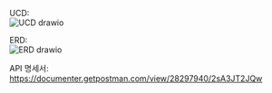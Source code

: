 UCD:
<br>
![UCD drawio](https://github.com/finestra771/spring_basic_project/assets/110015752/5f4a3418-b6d0-4a47-b00a-d4397db57475)

ERD:
<br>
![ERD drawio](https://github.com/finestra771/spring_basic_project/assets/110015752/2d419668-74c2-4c11-aad9-c1479b1b2fbb)

API 명세서:
https://documenter.getpostman.com/view/28297940/2sA3JT2JQw
